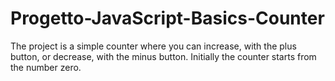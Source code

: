 # Progetto-JavaScript-Basics-Counter
The project is a simple counter where you can increase, with the plus button, or decrease, with the minus button. Initially the counter starts from the number zero.
